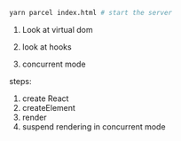 ```sh
yarn parcel index.html # start the server
```

1. Look at virtual dom

2. look at hooks

3. concurrent mode

steps:

1. create React
2. createElement
3. render
4. suspend rendering in concurrent mode
